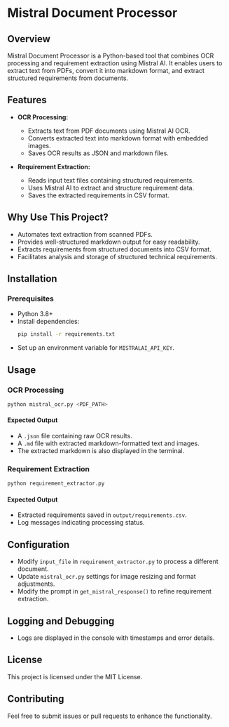 # Mistral Document Processor

## Overview
Mistral Document Processor is a Python-based tool that combines OCR processing and requirement extraction using Mistral AI. It enables users to extract text from PDFs, convert it into markdown format, and extract structured requirements from documents.

## Features
- **OCR Processing:**
  - Extracts text from PDF documents using Mistral AI OCR.
  - Converts extracted text into markdown format with embedded images.
  - Saves OCR results as JSON and markdown files.

- **Requirement Extraction:**
  - Reads input text files containing structured requirements.
  - Uses Mistral AI to extract and structure requirement data.
  - Saves the extracted requirements in CSV format.

## Why Use This Project?
- Automates text extraction from scanned PDFs.
- Provides well-structured markdown output for easy readability.
- Extracts requirements from structured documents into CSV format.
- Facilitates analysis and storage of structured technical requirements.

## Installation
### Prerequisites
- Python 3.8+
- Install dependencies:
  ```sh
  pip install -r requirements.txt
  ```
- Set up an environment variable for `MISTRALAI_API_KEY`.

## Usage
### **OCR Processing**
```sh
python mistral_ocr.py <PDF_PATH>
```
#### **Expected Output**
- A `.json` file containing raw OCR results.
- A `.md` file with extracted markdown-formatted text and images.
- The extracted markdown is also displayed in the terminal.

### **Requirement Extraction**
```sh
python requirement_extractor.py
```
#### **Expected Output**
- Extracted requirements saved in `output/requirements.csv`.
- Log messages indicating processing status.

## Configuration
- Modify `input_file` in `requirement_extractor.py` to process a different document.
- Update `mistral_ocr.py` settings for image resizing and format adjustments.
- Modify the prompt in `get_mistral_response()` to refine requirement extraction.

## Logging and Debugging
- Logs are displayed in the console with timestamps and error details.

## License
This project is licensed under the MIT License.

## Contributing
Feel free to submit issues or pull requests to enhance the functionality.

